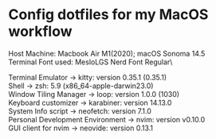 # Config dotfiles for my MacOS workflow

Host Machine: Macbook Air M1(2020); macOS Sonoma 14.5\
Terminal Font used: MesloLGS Nerd Font Regular\

Terminal Emulator -> kitty: version 0.35.1 (0.35.1)\
Shell -> zsh: 5.9 (x86_64-apple-darwin23.0)\
Window Tiling Manager -> loop: version 1.0.0 (1030)\
Keyboard customizer -> karabiner: version 14.13.0\
System Info script -> neofetch: version 7.1.0\
Personal Development Environment -> nvim: version v0.10.0\
GUI client for nvim -> neovide: version 0.13.1
